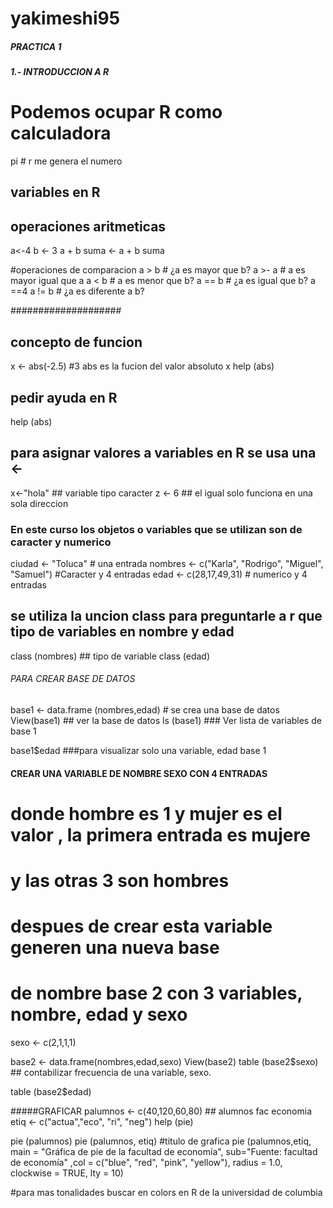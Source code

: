 # yakimeshi95
##### PRACTICA 1 ###############
##### 1.- INTRODUCCION A R
# Podemos ocupar R como calculadora
pi # r me genera el numero 
## variables en R
## operaciones aritmeticas
a<-4
b <- 3
a + b
suma <- a + b
suma

#operaciones de comparacion 
a > b # ¿a es mayor que b?
a >- a # a es mayor igual que a
a < b # a es menor que b?
a == b # ¿a es igual que b?
a ==4
a != b # ¿a es diferente a b?

####################

## concepto de funcion 
x <- abs(-2.5) #3 abs es la fucion del valor absoluto 
x
help (abs)
## pedir ayuda en R
help (abs)

## para asignar valores a variables en R se usa una <-
x<-"hola"  ## variable tipo caracter
z <- 6 ## el igual solo funciona en una sola direccion
### En este curso los objetos o variables que se utilizan son de caracter y numerico
ciudad <- "Toluca" # una entrada
nombres <- c("Karla", "Rodrigo", "Miguel", "Samuel") #Caracter y 4 entradas 
edad <- c(28,17,49,31) # numerico y 4 entradas
## se utiliza la uncion class para preguntarle a r que tipo de variables en nombre y edad
class (nombres) ## tipo de variable
class (edad) 

###### PARA CREAR BASE DE DATOS 
base1 <- data.frame (nombres,edad) # se crea una base de datos 
View(base1)   ## ver la base de datos
ls (base1)   ### Ver lista de variables de base 1

base1$edad ###para visualizar solo una variable, edad base 1



#### CREAR UNA VARIABLE DE NOMBRE SEXO CON 4 ENTRADAS 
# donde hombre es 1 y mujer es el valor , la primera entrada es mujere 
# y las otras 3 son hombres
# despues de crear esta variable generen una nueva base
# de nombre base 2 con 3 variables, nombre, edad y sexo 

sexo <- c(2,1,1,1)

base2 <- data.frame(nombres,edad,sexo)
View(base2)
table (base2$sexo) ## contabilizar frecuencia de una variable, sexo.

table (base2$edad)

#####GRAFICAR
palumnos <- c(40,120,60,80) ## alumnos fac economia
etiq <- c("actua","eco", "ri", "neg")
help (pie)

pie (palumnos)
pie (palumnos, etiq)
#titulo de grafica
pie (palumnos,etiq, main =
"Gráfica de pie de la
     facultad de economía",
 sub="Fuente: facultad de economía"
,col = c("blue", "red", "pink", "yellow"),
radius = 1.0,
clockwise = TRUE,
lty = 10)

#para mas tonalidades buscar en colors en R de la universidad de columbia
